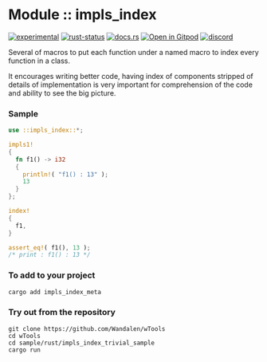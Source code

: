 <!-- {{# generate.module_header{} #}} -->

# Module :: impls_index
[![experimental](https://raster.shields.io/static/v1?label=stability&message=experimental&color=orange&logoColor=eee)](https://github.com/emersion/stability-badges#experimental) [![rust-status](https://github.com/Wandalen/wTools/actions/workflows/ModuleImplsIndexPush.yml/badge.svg)](https://github.com/Wandalen/wTools/actions/workflows/ModuleImplsIndexPush.yml) [![docs.rs](https://img.shields.io/docsrs/impls_index?color=e3e8f0&logo=docs.rs)](https://docs.rs/impls_index) [![Open in Gitpod](https://raster.shields.io/static/v1?label=try&message=online&color=eee&logo=gitpod&logoColor=eee)](https://gitpod.io/#RUN_PATH=.,SAMPLE_FILE=sample%2Frust%2Fimpls_index_trivial_sample%2Fsrc%2Fmain.rs,RUN_POSTFIX=--example%20impls_index_trivial_sample/https://github.com/Wandalen/wTools) [![discord](https://img.shields.io/discord/872391416519737405?color=eee&logo=discord&logoColor=eee&label=ask)](https://discord.gg/m3YfbXpUUY)

Several of macros to put each function under a named macro to index every function in a class.

It encourages writing better code, having index of components stripped of details of implementation is very important for comprehension of the code and ability to see the big picture.

### Sample

<!-- {{# generate.module_sample{} #}} -->

```rust
use ::impls_index::*;

impls1!
{
  fn f1() -> i32
  {
    println!( "f1() : 13" );
    13
  }
};

index!
{
  f1,
}

assert_eq!( f1(), 13 );
/* print : f1() : 13 */
```

### To add to your project

```sh
cargo add impls_index_meta
```

### Try out from the repository

``` shell test
git clone https://github.com/Wandalen/wTools
cd wTools
cd sample/rust/impls_index_trivial_sample
cargo run
```
